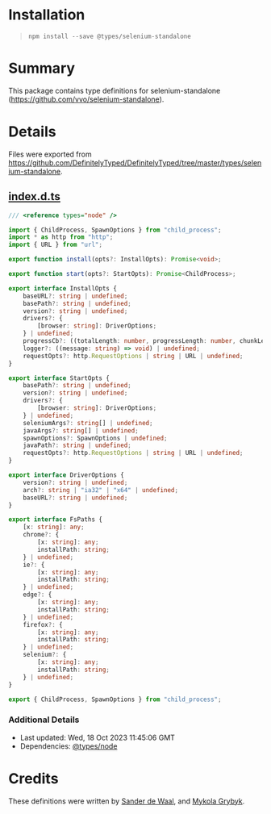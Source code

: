 # Installation
> `npm install --save @types/selenium-standalone`

# Summary
This package contains type definitions for selenium-standalone (https://github.com/vvo/selenium-standalone).

# Details
Files were exported from https://github.com/DefinitelyTyped/DefinitelyTyped/tree/master/types/selenium-standalone.
## [index.d.ts](https://github.com/DefinitelyTyped/DefinitelyTyped/tree/master/types/selenium-standalone/index.d.ts)
````ts
/// <reference types="node" />

import { ChildProcess, SpawnOptions } from "child_process";
import * as http from "http";
import { URL } from "url";

export function install(opts?: InstallOpts): Promise<void>;

export function start(opts?: StartOpts): Promise<ChildProcess>;

export interface InstallOpts {
    baseURL?: string | undefined;
    basePath?: string | undefined;
    version?: string | undefined;
    drivers?: {
        [browser: string]: DriverOptions;
    } | undefined;
    progressCb?: ((totalLength: number, progressLength: number, chunkLength: number) => void) | undefined;
    logger?: ((message: string) => void) | undefined;
    requestOpts?: http.RequestOptions | string | URL | undefined;
}

export interface StartOpts {
    basePath?: string | undefined;
    version?: string | undefined;
    drivers?: {
        [browser: string]: DriverOptions;
    } | undefined;
    seleniumArgs?: string[] | undefined;
    javaArgs?: string[] | undefined;
    spawnOptions?: SpawnOptions | undefined;
    javaPath?: string | undefined;
    requestOpts?: http.RequestOptions | string | URL | undefined;
}

export interface DriverOptions {
    version?: string | undefined;
    arch?: string | "ia32" | "x64" | undefined;
    baseURL?: string | undefined;
}

export interface FsPaths {
    [x: string]: any;
    chrome?: {
        [x: string]: any;
        installPath: string;
    } | undefined;
    ie?: {
        [x: string]: any;
        installPath: string;
    } | undefined;
    edge?: {
        [x: string]: any;
        installPath: string;
    } | undefined;
    firefox?: {
        [x: string]: any;
        installPath: string;
    } | undefined;
    selenium?: {
        [x: string]: any;
        installPath: string;
    } | undefined;
}

export { ChildProcess, SpawnOptions } from "child_process";

````

### Additional Details
 * Last updated: Wed, 18 Oct 2023 11:45:06 GMT
 * Dependencies: [@types/node](https://npmjs.com/package/@types/node)

# Credits
These definitions were written by [Sander de Waal](https://github.com/SanderDeWaal1992), and [Mykola Grybyk](https://github.com/mgrybyk).
